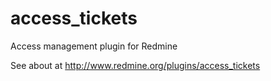 # access_tickets
Access management plugin for Redmine

See about at http://www.redmine.org/plugins/access_tickets
